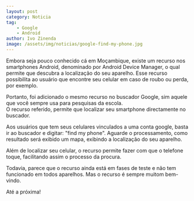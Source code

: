 ```yaml
---
layout: post
category: Noticia
tag:
    - Google
    - Android
author: Ivo Zinenda
image: /assets/img/noticias/google-find-my-phone.jpg
---
```


Embora seja pouco conhecido cá em Moçambique, existe um recurso nos smartphones Android, denominado por Android Device Manager, o qual permite que descubra a localização do seu aparelho.
Esse recurso possibilita ao usuário que encontre seu celular em caso de roubo ou perda, por exemplo.

Portanto, foi adicionado o mesmo recurso no buscador Google, sim aquele que você sempre usa para pesquisas da escola.<br>
O recurso referido, permite que localizar seu smartphone directamente no buscador.

Aos usuários que tem seus celulares vinculados a uma conta google, basta ir ao buscador e digitar: "find my phone".
Aguarde o processamento, como resultado será exibido um mapa, exibindo a localização do seu aparelho.

Além de localizar seu celular, o recurso permite fazer com que o telefone toque, facilitando assim o processo da procura.

Todavia, parece que o recurso ainda está em fases de teste e não tem funcionado em todos aparelhos.
Mas o recurso é sempre muitom bem-vindo.

Até a próxima!